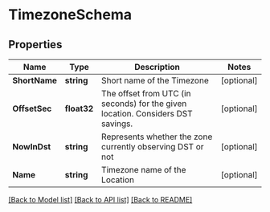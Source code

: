 # TimezoneSchema

## Properties
Name | Type | Description | Notes
------------ | ------------- | ------------- | -------------
**ShortName** | **string** | Short name of the Timezone | [optional] 
**OffsetSec** | **float32** | The offset from UTC (in seconds) for the given location. Considers DST savings. | [optional] 
**NowInDst** | **string** | Represents whether the zone currently observing DST or not | [optional] 
**Name** | **string** | Timezone name of the Location | [optional] 

[[Back to Model list]](../README.md#documentation-for-models) [[Back to API list]](../README.md#documentation-for-api-endpoints) [[Back to README]](../README.md)



